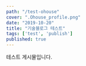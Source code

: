 ```yaml
---
path: "/test-ohouse"
cover: ".Ohouse_profile.png"
date: "2019-10-20"
title: "기술블로그 테스트"
tags: ['test', 'publish']
published: true
---
```


테스트 게시물입니다.